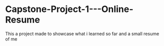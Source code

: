 # Capstone-Project-1---Online-Resume
This a project made to showcase what i learned so far and a small resume of me
